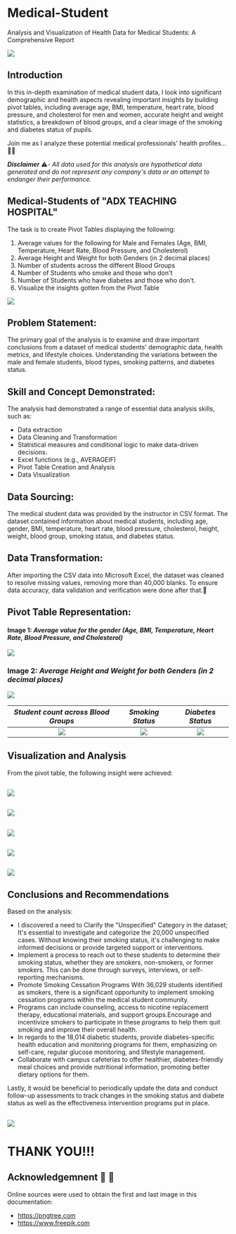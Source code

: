 # Medical-Student
Analysis and Visualization of Health Data for Medical Students: A Comprehensive Report

![](PNG.png)

## Introduction

In this in-depth examination of medical student data, I look into significant demographic and health aspects revealing important insights by building pivot tables, including average age, BMI, temperature, heart rate, blood pressure, and cholesterol for men and women, accurate height and weight statistics, a breakdown of blood groups, and a clear image of the smoking and diabetes status of pupils. 

Join me as I analyze these potential medical professionals' health profiles...🙂😉


_**Disclaimer**_ ⚠️- _All data used for this analysis are hypothetical data generated and do not represent any company's data or an attempt to endanger their performance._

## Medical-Students of "ADX TEACHING HOSPITAL"
The task is to create Pivot Tables displaying the following:
1. Average values for the following for Male and Females (Age, BMI, Temperature, Heart Rate, Blood Pressure, and Cholesterol)
2. Average Height and Weight for both Genders (in 2 decimal places)
3. Number of students across the different Blood Groups
4. Number of Students who smoke and those who don't
5. Number of Students who have diabetes and those who don't.
6. Visualize the insights gotten from the Pivot Table

![](Picture.png)

## Problem Statement:

The primary goal of the analysis is to examine and draw important conclusions from a dataset of medical students' demographic data, health metrics, and lifestyle choices. Understanding the variations between the male and female students, blood types, smoking patterns, and diabetes status.


## Skill and Concept Demonstrated:

The analysis had demonstrated a range of essential data analysis skills, such as:
- Data extraction
- Data Cleaning and Transformation
- Statistical measures and conditional logic to make data-driven decisions.
- Excel functions (e.g., AVERAGEIF)
- Pivot Table Creation and Analysis
- Data Visualization

## Data Sourcing:

The medical student data was provided by the instructor in CSV format. The dataset contained information about medical students, including age, gender, BMI, temperature, heart rate, blood pressure, cholesterol, height, weight, blood group, smoking status, and diabetes status.


## Data Transformation:

After importing the CSV data into Microsoft Excel, the dataset was cleaned to resolve missing values, removing more than 40,000 blanks. To ensure data accuracy, data validation and verification were done after that.:muscle:

## Pivot Table Representation:

#### Image 1: *Average value for the gender (Age, BMI, Temperature, Heart Rate, Blood Pressure, and Cholesterol)*

![](AVG_AGE.png)

### Image 2: *Average Height and Weight for both Genders (in 2 decimal places)*

![](AVG_HGH.png)



*Student count across Blood Groups*             |   *Smoking Status*               |   *Diabetes Status*
:----------------------------------------------:|:--------------------------------:|:---------------:
![](Bloodgroup.png)                             | ![](Smokers.png)                 |  ![](Diabetes.png)


## Visualization and Analysis

From the pivot table, the following insight were achieved:

![](Picture1_AAge.png)
----
![](Picture2_AWeight.png)
----
![](Picture3_Smokers.png)
----
![](Picture4_Diabetes.png)
----
![](Picture5_Blood.png)
----


## Conclusions and Recommendations

Based on the analysis:

- I discovered a need to Clarify the "Unspecified" Category in the dataset; It's essential to investigate and categorize the 20,000 unspecified cases. Without knowing their smoking status, it's challenging to make informed decisions or provide targeted support or interventions.
- Implement a process to reach out to these students to determine their smoking status, whether they are smokers, non-smokers, or former smokers. This can be done through surveys, interviews, or self-reporting mechanisms.
- Promote Smoking Cessation Programs With 36,029 students identified as smokers, there is a significant opportunity to implement smoking cessation programs within the medical student community.
- Programs can include counseling, access to nicotine replacement therapy, educational materials, and support groups.Encourage and incentivize smokers to participate in these programs to help them quit smoking and improve their overall health.
- In regards to the 18,014 diabetic students, provide diabetes-specific health education and monitoring programs for them, emphasizing on self-care, regular glucose monitoring, and lifestyle management.
- Collaborate with campus cafeterias to offer healthier, diabetes-friendly meal choices and provide nutritional information, promoting better dietary options for them.

Lastly, it would be beneficial to periodically update the data and conduct follow-up assessments to track changes in the smoking status and diabete status as well as the effectiveness intervention programs put in place.

![](GoodH.png)
---
# THANK YOU!!!

## Acknowledgemnent 🙏 🙏

Online sources were used to obtain the first and last image in this documentation:
- https://pngtree.com
- https://www.freepik.com


